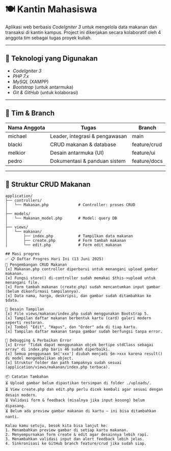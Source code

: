 # 🍽 Kantin Mahasiswa

Aplikasi web berbasis *CodeIgniter 3* untuk mengelola data makanan dan transaksi di kantin kampus. Project ini dikerjakan secara kolaboratif oleh 4 anggota tim sebagai tugas proyek kuliah.

---

## 🚀 Teknologi yang Digunakan

- *CodeIgniter 3*
- *PHP 7.x*
- *MySQL* (XAMPP)
- *Bootstrap* (untuk antarmuka)
- *Git & GitHub* (untuk kolaborasi)

---

## 👥 Tim & Branch

| Nama Anggota | Tugas                            | Branch              |
|--------------|----------------------------------|---------------------|
| michael      | Leader, integrasi & pengawasan   | main              |
| blacki       | CRUD makanan & database          | feature/crud      |
| melkior      | Desain antarmuka (UI)            | feature/ui        |
| pedro        | Dokumentasi & panduan sistem     | feature/docs      |

---

## 📁 Struktur CRUD Makanan

```plaintext
application/
├── controllers/
│   └── Makanan.php             # Controller: proses CRUD
│
├── models/
│   └── Makanan_model.php       # Model: query DB
│
├── views/
│   └── makanan/
│       ├── index.php           # Tampilkan data makanan
│       ├── create.php          # Form tambah makanan
│       └── edit.php            # Form edit makanan

## Masi progres
✅ 📋 Daftar Progres Hari Ini (13 Juni 2025)
🔧 Pengembangan CRUD Makanan
[x] Makanan.php controller diperbarui untuk menangani upload gambar makanan.
[x] Fungsi store() di-controller sudah memakai $this->upload untuk menangani file.
[x] Form tambah makanan (create.php) sudah mencantumkan input gambar (belum dikonfirmasi tampilannya).
[x] Data nama, harga, deskripsi, dan gambar sudah ditambahkan ke $data.

🎨 Desain Tampilan
[x] File views/makanan/index.php sudah menggunakan Bootstrap 5.
[x] Tampilan daftar makanan berbentuk kartu (card) galeri modern seperti restoran.
[x] Tombol "Edit", "Hapus", dan "Order" ada di tiap kartu.
[x] Tampilan daftar makanan tanpa gambar sudah berfungsi tanpa error.

🐞 Debugging & Perbaikan Error
[x] Error "Tidak dapat menggunakan objek bertipe stdClass sebagai array" di index.php baris 46 sudah diperbaiki.
[x] Semua penggunaan $m['xxx'] diubah menjadi $m->xxx karena result() di model mengembalikan object.
[x] Struktur folder dan path tampaknya sudah sesuai (application/views/makanan/index.php terbaca).

📦 Catatan Tambahan
⏳ Upload gambar belum dipastikan tersimpan di folder ./uploads/.
⏳ View create.php dan edit.php perlu dicek kembali agar sesuai dengan desain modern.
⏳ Validasi form & feedback (misalnya jika input kosong) belum dipasang.
⏳ Belum ada preview gambar makanan di kartu — ini bisa ditambahkan nanti.

Kalau kamu setuju, besok kita bisa lanjut ke:
1. Menambahkan preview gambar di setiap kartu makanan.
2. Menyempurnakan form create & edit agar desainnya lebih rapi.
3. Menambahkan validasi input dan alert feedback lebih jelas.
4. Sinkronisasi ke GitHub branch feature/crud jika sudah siap.




